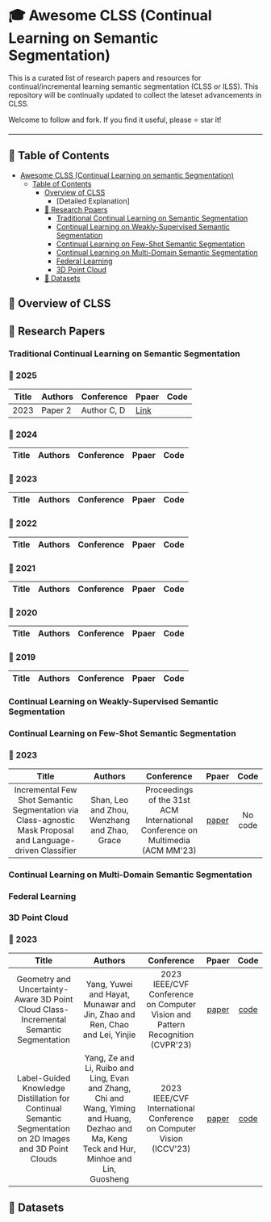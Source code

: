 # 🎓 Awesome CLSS (Continual Learning on Semantic Segmentation)
This is a curated list of research papers and resources for continual/incremental learning semantic segmentation (CLSS or ILSS). This repository will be continually updated to collect the lateset advancements in CLSS.

Welcome to follow and fork. If you find it useful, please ⭐️ star it!

---
## 📖 Table of Contents

- [Awesome CLSS (Continual Learning on semantic Segmentation)](#-awesome-clss-continual-learning-on-semantic-segmentation)
  - [Table of Contents](#-table-of-contents)
    - [Overview of CLSS](#-overview-of-clss)
      - [Detailed Explanation]
    - [📜 Research Ppaers](#-research-papers)
      - [Traditional Continual Learning on Semantic Segmentation](#traditional-continual-learning-on-semantic-segmentation)
      - [Continual Learning on Weakly-Supervised Semantic Segmentation](#continual-learning-on-weakly-supervised-semantic-segmentation)
      - [Continual Learning on Few-Shot Semantic Segmentation](#continual-learning-on-few-shot-semantic-segmentation)
      - [Continual Learning on Multi-Domain Semantic Segmentation](#continual-learning-on-multi-domain-semantic-segmentation)
      - [Federal Learning](#federal-learning)
      - [3D Point Cloud](#3d-point-cloud)
    - [📂 Datasets](#-datasets)

## 🎯 Overview of CLSS


## 📜 Research Papers

### Traditional Continual Learning on Semantic Segmentation
 ### **📆 2025**
 | Title | Authors | Conference | Ppaer | Code |
 |-------|---------|------------|-------|------|
 | 2023 | Paper 2 | Author C, D | [Link](#) |

 ### **📆 2024**
 | Title | Authors | Conference | Ppaer | Code |
 |-------|---------|------------|-------|------|


 ### **📆 2023**
 | Title | Authors | Conference | Ppaer | Code |
 |-------|---------|------------|-------|------|

 ### **📆 2022**
 | Title | Authors | Conference | Ppaer | Code |
 |-------|---------|------------|-------|------|


 ### **📆 2021**
 | Title | Authors | Conference | Ppaer | Code |
 |-------|---------|------------|-------|------|



 ### **📆 2020**
 | Title | Authors | Conference | Ppaer | Code |
 |-------|---------|------------|-------|------|


 ### **📆 2019**
 | Title | Authors | Conference | Ppaer | Code |
 |-------|---------|------------|-------|------|

### Continual Learning on Weakly-Supervised Semantic Segmentation


### Continual Learning on Few-Shot Semantic Segmentation
 ### **📆 2023**
 | Title | Authors | Conference | Ppaer | Code |
 |:-------:|:---------:|:------------:|:-------:|:------:|
 |Incremental Few Shot Semantic Segmentation via Class-agnostic Mask Proposal and Language-driven Classifier|Shan, Leo and Zhou, Wenzhang and Zhao, Grace|Proceedings of the 31st ACM International Conference on Multimedia (ACM MM'23)| [paper](https://dl.acm.org/doi/pdf/10.1145/3581783.3611783)|No code|

### Continual Learning on Multi-Domain Semantic Segmentation

### Federal Learning

### 3D Point Cloud
 ### **📆 2023**
 | Title | Authors | Conference | Ppaer | Code |
 |:-------:|:---------:|:------------:|:-------:|:------:|
 | Geometry and Uncertainty-Aware 3D Point Cloud Class-Incremental Semantic Segmentation| Yang, Yuwei and Hayat, Munawar and Jin, Zhao and Ren, Chao and Lei, Yinjie| 2023 IEEE/CVF Conference on Computer Vision and Pattern Recognition (CVPR'23) | [paper](https://openaccess.thecvf.com/content/CVPR2023/papers/Yang_Geometry_and_Uncertainty-Aware_3D_Point_Cloud_Class-Incremental_Semantic_Segmentation_CVPR_2023_paper.pdf)|[code](https://github.com/leolyj/3DPC-CISS)|
 | Label-Guided Knowledge Distillation for Continual Semantic Segmentation on 2D Images and 3D Point Clouds| Yang, Ze and Li, Ruibo and Ling, Evan and Zhang, Chi and Wang, Yiming and Huang, Dezhao and Ma, Keng Teck and Hur, Minhoe and Lin, Guosheng| 2023 IEEE/CVF International Conference on Computer Vision (ICCV'23) | [paper](https://openaccess.thecvf.com/content/ICCV2023/papers/Yang_Label-Guided_Knowledge_Distillation_for_Continual_Semantic_Segmentation_on_2D_Images_ICCV_2023_paper.pdf)|[code](https://github.com/Ze-Yang/LGKD)|
## 📂 Datasets
